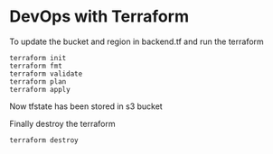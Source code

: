 # DevOps with Terraform

To update the bucket and region in backend.tf and run the terraform

```
terraform init
terraform fmt
terraform validate
terraform plan
terraform apply
```

Now tfstate has been stored in s3 bucket

Finally destroy the terraform

```
terraform destroy
```
